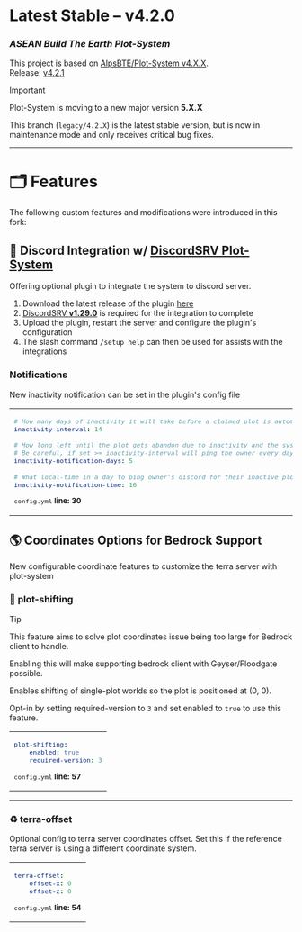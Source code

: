 # Latest Stable – v4.2.0
### _ASEAN Build The Earth Plot-System_

This project is based on [AlpsBTE/Plot-System v4.X.X](https://github.com/AlpsBTE/Plot-System).  
Release: [v4.2.1](https://github.com/ASEAN-Build-The-Earth/Plot-System/releases/tag/v4.2.1)

> [!IMPORTANT]
> Plot-System is moving to a new major version **5.X.X**
>
> This branch (`legacy/4.2.X`) is the latest stable version,
> but is now in maintenance mode and only receives critical bug fixes.

---

# 🗂️ Features

The following custom features and modifications were introduced in this fork:

## 🔗 Discord Integration w/ [DiscordSRV Plot-System](https://github.com/ASEAN-Build-The-Earth/discordsrv-plotsystem)

Offering optional plugin to integrate the system to discord server.

1. Download the latest release of the plugin [here](https://github.com/ASEAN-Build-The-Earth/discordsrv-plotsystem)
2. [DiscordSRV **v1.29.0**](https://www.spigotmc.org/resources/discordsrv.18494/) is required for the integration to complete
3. Upload the plugin, restart the server and configure the plugin's configuration
4. The slash command `/setup help` can then be used for assists with the integrations

### Notifications
New inactivity notification can be set in the plugin's config file

<table><tbody><tr><td><sub>

```yml
# How many days of inactivity it will take before a claimed plot is automatically abandoned
inactivity-interval: 14

# How long left until the plot gets abandon due to inactivity and the system will start pinging owner on discord
# Be careful, if set >= inactivity-interval will ping the owner every day after plot is created
inactivity-notification-days: 5

# What local-time in a day to ping owner's discord for their inactive plot
inactivity-notification-time: 16
```

<p><code>config.yml</code> <b>line: 30</b></p>
</sub>
</td></tr></tbody></table>

## 🌎 Coordinates Options for Bedrock Support

New configurable coordinate features to customize the terra server with plot-system

### 📌 **plot-shifting** 

> [!TIP]
> This feature aims to solve plot coordinates issue being too large for Bedrock client to handle.
>
> Enabling this will make supporting bedrock client with Geyser/Floodgate possible.

Enables shifting of single-plot worlds so the plot is positioned at (0, 0).

Opt-in by setting required-version to `3` and set enabled to `true` to use this feature.

<table><tbody><tr><td><sub>

```yml
plot-shifting:
    enabled: true
    required-version: 3
```

<p><code>config.yml</code> <b>line: 57</b></p>
</sub>
</td></tr></tbody></table>

---
### ♻ **terra-offset**
Optional config to terra server coordinates offset.
Set this if the reference terra server is using a different coordinate system.

<table><tbody><tr><td><sub>

```yml
terra-offset:
    offset-x: 0
    offset-z: 0
```

<p><code>config.yml</code> <b>line: 54</b></p>
</sub>
</td></tr></tbody></table>
